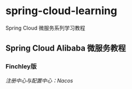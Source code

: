 # spring-cloud-learning
Spring Cloud 微服务系列学习教程

## Spring Cloud Alibaba 微服务教程

###  Finchley版

*注册中心与配置中心：Nacos*


